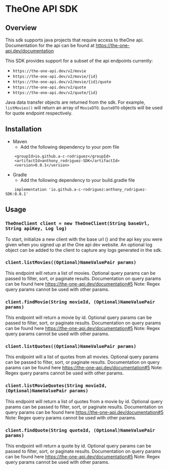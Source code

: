 # TheOne API SDK

## Overview
This sdk supports java projects that require access to theOne api. Documentation
for the api can be found at https://the-one-api.dev/documentation

This SDK provides support for a subset of the api endpoints currently:
* ``` https://the-one-api.dev/v2/movie ```
* ``` https://the-one-api.dev/v2/movie/{id} ```
* ``` https://the-one-api.dev/v2/movie/{id}/quote ```
* ``` https://the-one-api.dev/v2/quote ```
* ``` https://the-one-api.dev/v2/quote/{id} ```

Java data transfer objects are returned from the sdk. For example, `listMovies()`
will return an array of `MovieDTO`.  `QuoteDTO` objects will be used for quote endpoint respectively.

## Installation

* Maven
  * Add the following dependency to your pom file
```
    <groupId>io.github.a-c-rodriguez</groupId>
    <artifactId>anthony_rodriguez-SDK</artifactId>
    <version>0.0.1</version>
```

* Gradle
  * Add the following dependency to your build.gradle file
```
    implementation 'io.github.a-c-rodriguez:anthony_rodriguez-SDK:0.0.1'
```

## Usage

### `TheOneClient client = new TheOneClient(String baseUrl, String apiKey, Log log)`
To start, initialize a new client with the base url () and the api key you were given when you signed
up at the One api dev website. An optional log object can be added to the client to capture any logs 
generated in the sdk.

### `client.listMovies((Optional)NameValuePair params)`
This endpoint will return a list of movies. Optional query params can be passed to filter, sort, or paginate results.
Documentation on query params can be found here https://the-one-api.dev/documentation#5
Note: Regex query params cannot be used with other params.

### `client.findMovie(String movieId, (Optional)NameValuePair params)`
This endpoint will return a movie by id. Optional query params can be passed to filter, sort, or paginate results.
Documentation on query params can be found here https://the-one-api.dev/documentation#5
Note: Regex query params cannot be used with other params.

### `client.listQuotes((Optional)NameValuePair params)`
This endpoint will a list of quotes from all movies. Optional query params can be passed to filter, sort, or paginate results.
Documentation on query params can be found here https://the-one-api.dev/documentation#5
Note: Regex query params cannot be used with other params.

### `client.listMovieQuotes(String movieId, (Optional)NameValuePair params)`
This endpoint will return a list of quotes from a movie by id. Optional query params can be passed to filter, sort, or paginate results.
Documentation on query params can be found here https://the-one-api.dev/documentation#5
Note: Regex query params cannot be used with other params.

### `client.findQuote(String quoteId, (Optional)NameValuePair params)`
This endpoint will return a quote by id. Optional query params can be passed to filter, sort, or paginate results.
Documentation on query params can be found here https://the-one-api.dev/documentation#5
Note: Regex query params cannot be used with other params.
